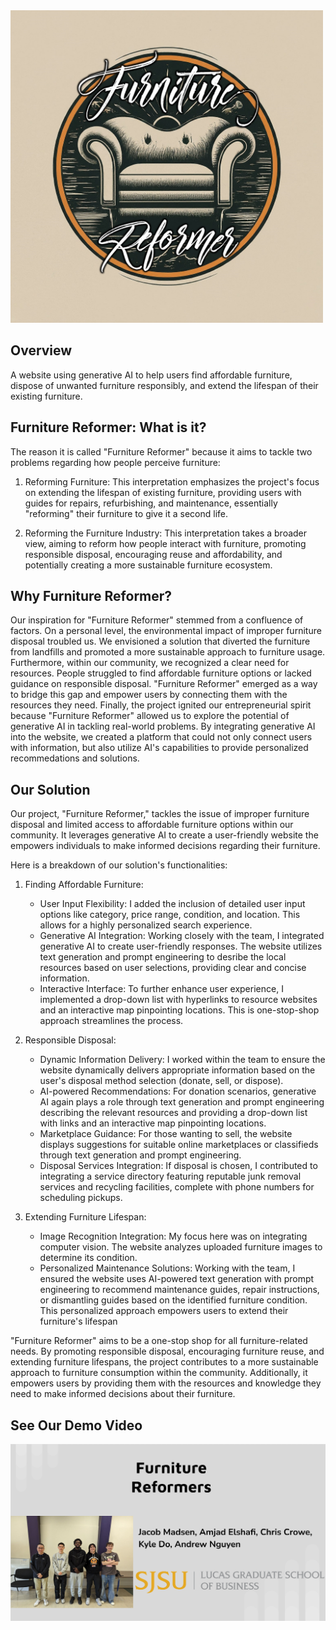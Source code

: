 <img src = "/furniture_reformer.png" width = "500">

## Overview

A website using generative AI to help users find affordable furniture, dispose of unwanted furniture responsibly, and extend the lifespan of their existing furniture.

## Furniture Reformer: What is it?

The reason it is called "Furniture Reformer" because it aims to tackle two problems regarding how people perceive furniture:

1. Reforming Furniture: This interpretation emphasizes the project's focus on extending the lifespan of existing furniture, providing users with guides for repairs, refurbishing, and maintenance, essentially "reforming" their furniture to give it a second life.

2. Reforming the Furniture Industry: This interpretation takes a broader view, aiming to reform how people interact with furniture, promoting responsible disposal, encouraging reuse and affordability, and potentially creating a more sustainable furniture ecosystem.

## Why Furniture Reformer?

Our inspiration for "Furniture Reformer" stemmed from a confluence of factors. On a personal level, the environmental impact of improper furniture disposal troubled us. We envisioned a solution that diverted the furniture from landfills and promoted a more sustainable approach to furniture usage. Furthermore, within our community, we recognized a clear need for resources. People struggled to find affordable furniture options or lacked guidance on responsible disposal. "Furniture Reformer" emerged as a way to bridge this gap and empower users by connecting them with the resources they need. Finally, the project ignited our entrepreneurial spirit because "Furniture Reformer" allowed us to explore the potential of generative AI in tackling real-world problems. By integrating generative AI into the website, we created a platform that could not only connect users with information, but also utilize AI's capabilities to provide personalized recommedations and solutions.

## Our Solution

Our project, "Furniture Reformer," tackles the issue of improper furniture disposal and limited access to affordable furniture options within our community. It leverages generative AI to create a user-friendly website the empowers individuals to make informed decisions regarding their furniture.

Here is a breakdown of our solution's functionalities:

1. Finding Affordable Furniture:
   - User Input Flexibility: I added the inclusion of detailed user input options like category, price range, condition, and location. This allows for a highly personalized search experience.
   - Generative AI Integration: Working closely with the team, I integrated generative AI to create user-friendly responses. The website utilizes text generation and prompt engineering to desribe the local resources based on user selections, providing clear and concise information.
   - Interactive Interface: To further enhance user experience, I implemented a drop-down list with hyperlinks to resource websites and an interactive map pinpointing locations. This is one-stop-shop approach streamlines the process.

2. Responsible Disposal:
   - Dynamic Information Delivery: I worked within the team to ensure the website dynamically delivers appropriate information based on the user's disposal method selection (donate, sell, or dispose).
   - AI-powered Recommendations: For donation scenarios, generative AI again plays a role through text generation and prompt engineering describing the relevant resources and providing a drop-down list with links and an interactive map pinpointing locations.
   - Marketplace Guidance: For those wanting to sell, the website displays suggestions for suitable online marketplaces or classifieds through text generation and prompt engineering.
   - Disposal Services Integration: If disposal is chosen, I contributed to integrating a service directory featuring reputable junk removal services and recycling facilities, complete with phone numbers for scheduling pickups.

3. Extending Furniture Lifespan:
   - Image Recognition Integration: My focus here was on integrating computer vision. The website analyzes uploaded furniture images to determine its condition.
   - Personalized Maintenance Solutions: Working with the team, I ensured the website uses AI-powered text generation with prompt engineering to recommend maintenance guides, repair instructions, or dismantling guides based on the identified furniture condition. This personalized approach empowers users to extend their furniture's lifespan

"Furniture Reformer" aims to be a one-stop shop for all furniture-related needs. By promoting responsible disposal, encouraging furniture reuse, and extending furniture lifespans, the project contributes to a more sustainable approach to furniture consumption within the community. Additionally, it empowers users by providing them with the resources and knowledge they need to make informed decisions about their furniture.

## See Our Demo Video
[![Watch the video](/furniture_reformers.png)](https://drive.google.com/file/d/1ihyt27Eem3sYxd4LTL0EpiS7tUExRkSM/view?usp=sharing)
